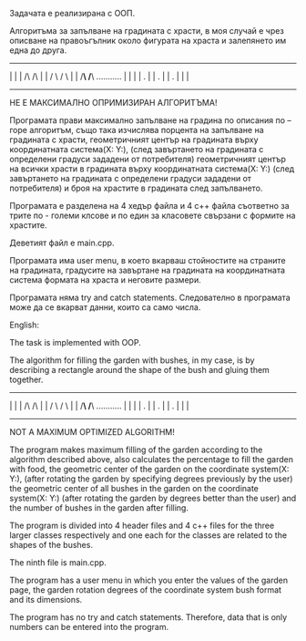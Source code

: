 Задачата е реализирана с ООП.

Алгоритъма за запълване на градината с храсти, в моя случай е чрез описване на правоъгълник около фигурата на храста и залепянето им една до друга.

________________________________________________________________________________________
|                                                                                      |
|      /\     /\                                                                       |
|     /  \   /  \                                                                      |
|    /____\ /____\ ...........                                                         |
|                                                                                      |
|    .                                                                                 |
|    .                                                                                 |
|    .                                                                                 |
|                                                                                      |
________________________________________________________________________________________

НЕ Е МАКСИМАЛНО ОПРИМИЗИРАН АЛГОРИТЪМА!



Програмата прави максимално запълване на градина по описания по – горе алгоритъм,
също така изчислява порцента на запълване на градината с храсти,
геометричният център на градината върху координатната система(X: Y:), (след завъртането на градината с определени градуси зададени от потребителя)
геометричният център на всички храсти в градината върху координатната система(X: Y:) (след завъртането на градината с определени градуси зададени от потребителя)
и броя на храстите в градината след запълването.


Програмата е разделена на 4 хедър файла  и 4 c++ файла съответно за трите по - големи клсове 
и по един за класовете свързани с формите на храстите.

Деветият файл е main.cpp.


Програмата има user menu, в което вкарваш стойностите на страните на градината,
градусите на завъртане на градината на координатната система
формата на храста
и неговите размери.


Програмата няма try and catch statements.
Следователно в програмата може да се вкарват данни, които са само числа.



English:


The task is implemented with OOP.

The algorithm for filling the garden with bushes, in my case, is by describing a rectangle around the shape of the bush and gluing them together.

________________________________________________________________________________________
|                                                                                      |
|      /\     /\                                                                       |
|     /  \   /  \                                                                      |
|    /____\ /____\ ...........                                                         |
|                                                                                      |
|    .                                                                                 |
|    .                                                                                 |
|    .                                                                                 |
|                                                                                      |
________________________________________________________________________________________

NOT A MAXIMUM OPTIMIZED ALGORITHM!



The program makes maximum filling of the garden according to the algorithm described above,
also calculates the percentage to fill the garden with food,
the geometric center of the garden on the coordinate system(X: Y:), (after rotating the garden by specifying degrees previously by the user)
the geometric center of all bushes in the garden on the coordinate system(X: Y:) (after rotating the garden by degrees better than the user)
and the number of bushes in the garden after filling.


The program is divided into 4 header files and 4 c++ files for the three larger classes respectively
and one each for the classes are related to the shapes of the bushes.

The ninth file is main.cpp.


The program has a user menu in which you enter the values of the garden page,
the garden rotation degrees of the coordinate system
bush format
and its dimensions.


The program has no try and catch statements.
Therefore, data that is only numbers can be entered into the program.

